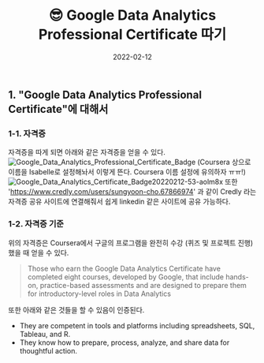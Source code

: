 ﻿---
title: "😎 Google Data Analytics Professional Certificate 따기"
description: "구글 데이터 자격증 따는 과정"
date: 2022-02-12
update: 2021-02-12
tags:
  - sungyoon
  - certificate
---

## 1. "Google Data Analytics Professional Certificate"에 대해서


### 1-1. 자격증
자격증을 따게 되면 아래와 같은 자격증을 얻을 수 있다.
![Google_Data_Analytics_Professional_Certificate_Badge](https://user-images.githubusercontent.com/48537546/153712551-285794fc-d9e2-4fb1-9e93-2bdc9379dc23.jpg)
(Coursera 상으로 이름을 Isabelle로 설정해놔서 이렇게 뜬다. Coursera 이름 설정에 유의하자 ㅠㅠ!)
![Google_Data_Analytics_Certificate_Badge20220212-53-aolm8x](https://user-images.githubusercontent.com/48537546/153712573-18a88875-99a1-4f5f-9ce6-38984837ef2f.jpg)
또한 'https://www.credly.com/users/sungyoon-cho.67866974' 과 같이 Credly 라는 자격증 공유 사이트에 연결해줘서 쉽게 linkedin 같은 사이트에 공유 가능하다.

### 1-2. 자격증 기준

위의 자격증은 Coursera에서 구글의 프로그램을 완전히 수강 (퀴즈 및 프로젝트 진행)했을 때 얻을 수 있다.


> Those who earn the Google Data Analytics Certificate have completed
> eight courses, developed by Google, that include hands-on,
> practice-based assessments and are designed to prepare them for
> introductory-level roles in Data Analytics

또한 아래와 같은 것들을 할 수 있음이 인증된다.

* They are competent in tools and platforms including spreadsheets, SQL, Tableau, and R. 
* They know how to prepare, process, analyze, and share data for thoughtful action.


